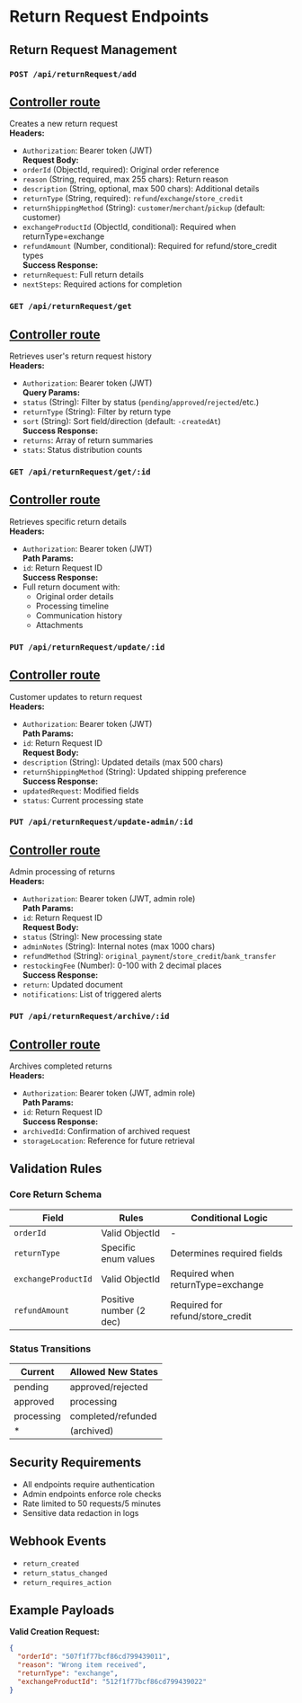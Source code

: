 # Return Request Endpoints

## Return Request Management

### `POST /api/returnRequest/add`
## [Controller route](controllers/controller/createReturnRequest.md)
Creates a new return request  
**Headers:**
- `Authorization`: Bearer token (JWT)  
**Request Body:**
- `orderId` (ObjectId, required): Original order reference
- `reason` (String, required, max 255 chars): Return reason
- `description` (String, optional, max 500 chars): Additional details
- `returnType` (String, required): `refund`/`exchange`/`store_credit`
- `returnShippingMethod` (String): `customer`/`merchant`/`pickup` (default: customer)
- `exchangeProductId` (ObjectId, conditional): Required when returnType=exchange
- `refundAmount` (Number, conditional): Required for refund/store_credit types  
**Success Response:**
- `returnRequest`: Full return details
- `nextSteps`: Required actions for completion

### `GET /api/returnRequest/get`
## [Controller route](controllers/controller/getReturnRequests.md)
Retrieves user's return request history  
**Headers:**
- `Authorization`: Bearer token (JWT)  
**Query Params:**
- `status` (String): Filter by status (`pending`/`approved`/`rejected`/etc.)
- `returnType` (String): Filter by return type
- `sort` (String): Sort field/direction (default: `-createdAt`)  
**Success Response:**
- `returns`: Array of return summaries
- `stats`: Status distribution counts

### `GET /api/returnRequest/get/:id`
## [Controller route](controllers/controller/getReturnRequest.md)
Retrieves specific return details  
**Headers:**
- `Authorization`: Bearer token (JWT)  
**Path Params:**
- `id`: Return Request ID  
**Success Response:**
- Full return document with:
  - Original order details
  - Processing timeline
  - Communication history
  - Attachments

### `PUT /api/returnRequest/update/:id`
## [Controller route](controllers/controller/updateReturnRequest.md)
Customer updates to return request  
**Headers:**
- `Authorization`: Bearer token (JWT)  
**Path Params:**
- `id`: Return Request ID  
**Request Body:**
- `description` (String): Updated details (max 500 chars)
- `returnShippingMethod` (String): Updated shipping preference  
**Success Response:**
- `updatedRequest`: Modified fields
- `status`: Current processing state

### `PUT /api/returnRequest/update-admin/:id`
## [Controller route](controllers/controller/returnRequestAdminUpdateSchema.md)
Admin processing of returns  
**Headers:**
- `Authorization`: Bearer token (JWT, admin role)  
**Path Params:**
- `id`: Return Request ID  
**Request Body:**
- `status` (String): New processing state
- `adminNotes` (String): Internal notes (max 1000 chars)
- `refundMethod` (String): `original_payment`/`store_credit`/`bank_transfer`
- `restockingFee` (Number): 0-100 with 2 decimal places  
**Success Response:**
- `return`: Updated document
- `notifications`: List of triggered alerts

### `PUT /api/returnRequest/archive/:id`
## [Controller route](controllers/controller/archiveReturnRequest.md)
Archives completed returns  
**Headers:**
- `Authorization`: Bearer token (JWT, admin role)  
**Path Params:**
- `id`: Return Request ID  
**Success Response:**
- `archivedId`: Confirmation of archived request
- `storageLocation`: Reference for future retrieval

## Validation Rules

### Core Return Schema
| Field | Rules | Conditional Logic |
|-------|-------|-------------------|
| `orderId` | Valid ObjectId | - |
| `returnType` | Specific enum values | Determines required fields |
| `exchangeProductId` | Valid ObjectId | Required when returnType=exchange |
| `refundAmount` | Positive number (2 dec) | Required for refund/store_credit |

### Status Transitions
| Current | Allowed New States |
|---------|--------------------|
| pending | approved/rejected |
| approved | processing |
| processing | completed/refunded |
| * | (archived) |

## Security Requirements
- All endpoints require authentication
- Admin endpoints enforce role checks
- Rate limited to 50 requests/5 minutes
- Sensitive data redaction in logs

## Webhook Events
- `return_created`
- `return_status_changed`
- `return_requires_action`

## Example Payloads

**Valid Creation Request:**
```json
{
  "orderId": "507f1f77bcf86cd799439011",
  "reason": "Wrong item received",
  "returnType": "exchange",
  "exchangeProductId": "512f1f77bcf86cd799439022"
}